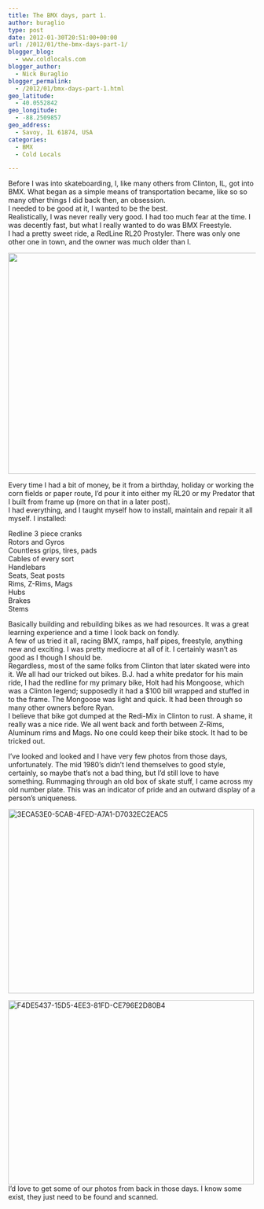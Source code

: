 ```yaml
---
title: The BMX days, part 1.
author: buraglio
type: post
date: 2012-01-30T20:51:00+00:00
url: /2012/01/the-bmx-days-part-1/
blogger_blog:
  - www.coldlocals.com
blogger_author:
  - Nick Buraglio
blogger_permalink:
  - /2012/01/bmx-days-part-1.html
geo_latitude:
  - 40.0552842
geo_longitude:
  - -88.2509857
geo_address:
  - Savoy, IL 61874, USA
categories:
  - BMX
  - Cold Locals

---
```

Before I was into skateboarding, I, like many others from Clinton, IL, got into BMX. What began as a simple means of transportation became, like so so many other things I did back then, an obsession.   
I needed to be good at it, I wanted to be the best.   
Realistically, I was never really very good. I had too much fear at the time. I was decently fast, but what I really wanted to do was BMX Freestyle.   
I had a pretty sweet ride, a RedLine RL20 Prostyler. There was only one other one in town, and the owner was much older than I. 

<div>
  <a href="http://www.bmxitalia.it/image_varie/redline_rl20.jpg" imageanchor="1"><img border="0" height="450" width="600" src="http://www.bmxitalia.it/image_varie/redline_rl20.jpg" /></a>
</div>

Every time I had a bit of money, be it from a birthday, holiday or working the corn fields or paper route, I&#8217;d pour it into either my RL20 or my Predator that I built from frame up (more on that in a later post).   
I had everything, and I taught myself how to install, maintain and repair it all myself. I installed: 

Redline 3 piece cranks  
Rotors and Gyros  
Countless grips, tires, pads  
Cables of every sort  
Handlebars  
Seats, Seat posts  
Rims, Z-Rims, Mags  
Hubs  
Brakes  
Stems

Basically building and rebuilding bikes as we had resources. It was a great learning experience and a time I look back on fondly.   
A few of us tried it all, racing BMX, ramps, half pipes, freestyle, anything new and exciting. I was pretty mediocre at all of it. I certainly wasn&#8217;t as good as I though I should be.   
Regardless, most of the same folks from Clinton that later skated were into it. We all had our tricked out bikes. B.J. had a white predator for his main ride, I had the redline for my primary bike, Holt had his Mongoose, which was a Clinton legend; supposedly it had a $100 bill wrapped and stuffed in to the frame. The Mongoose was light and quick. It had been through so many other owners before Ryan.   
I believe that bike got dumped at the Redi-Mix in Clinton to rust. A shame, it really was a nice ride. We all went back and forth between Z-Rims, Aluminum rims and Mags. No one could keep their bike stock. It had to be tricked out. 

I&#8217;ve looked and looked and I have very few photos from those days, unfortunately. The mid 1980&#8217;s didn&#8217;t lend themselves to good style, certainly, so maybe that&#8217;s not a bad thing, but I&#8217;d still love to have something. Rummaging through an old box of skate stuff, I came across my old number plate. This was an indicator of pride and an outward display of a person&#8217;s uniqueness.

[<img src="http://farm8.staticflickr.com/7025/6791257559_db5a4461e3.jpg" width="500" height="375" alt="3ECA53E0-5CAB-4FED-A7A1-D7032EC2EAC5" />][1]

[<img src="http://farm8.staticflickr.com/7141/6791272679_4cfb047385.jpg" width="500" height="375" alt="F4DE5437-15D5-4EE3-81FD-CE796E2D80B4" />][2]   
I&#8217;d love to get some of our photos from back in those days. I know some exist, they just need to be found and scanned.

 [1]: http://www.flickr.com/photos/buraglio/6791257559/ "3ECA53E0-5CAB-4FED-A7A1-D7032EC2EAC5 by buraglio, on Flickr"
 [2]: http://www.flickr.com/photos/buraglio/6791272679/ "F4DE5437-15D5-4EE3-81FD-CE796E2D80B4 by buraglio, on Flickr"